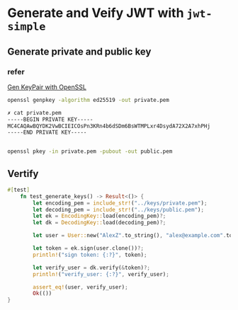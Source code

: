 # Generate and Veify JWT with `jwt-simple`

## Generate private and public key

### refer

[Gen KeyPair with OpenSSL](https://stackoverflow.com/questions/72151697/generating-public-ed25519-key-with-openssl)

```sh
openssl genpkey -algorithm ed25519 -out private.pem

✗ cat private.pem
-----BEGIN PRIVATE KEY-----
MC4CAQAwBQYDK2VwBCIEICOsPn3KRn4b6dSDm6BsWTMPLxr4DsydA72X2A7xhPHj
-----END PRIVATE KEY-----


openssl pkey -in private.pem -pubout -out public.pem
```

## Vertify

```rust
#[test]
    fn test_generate_keys() -> Result<()> {
        let encoding_pem = include_str!("../keys/private.pem");
        let decoding_pem = include_str!("../keys/public.pem");
        let ek = EncodingKey::load(encoding_pem)?;
        let dk = DecodingKey::load(decoding_pem)?;

        let user = User::new("AlexZ".to_string(), "alex@example.com".to_string());

        let token = ek.sign(user.clone())?;
        println!("sign token: {:?}", token);

        let verify_user = dk.verify(&token)?;
        println!("verify_user: {:?}", verify_user);

        assert_eq!(user, verify_user);
        Ok(())
}
```
